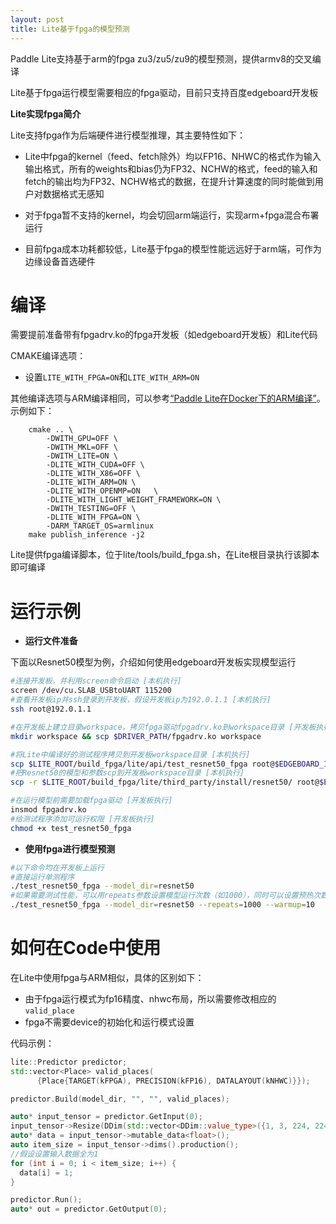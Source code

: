 ```yaml
---
layout: post
title: Lite基于fpga的模型预测
---
```


Paddle Lite支持基于arm的fpga zu3/zu5/zu9的模型预测，提供armv8的交叉编译

Lite基于fpga运行模型需要相应的fpga驱动，目前只支持百度edgeboard开发板

**Lite实现fpga简介**

Lite支持fpga作为后端硬件进行模型推理，其主要特性如下：

- Lite中fpga的kernel（feed、fetch除外）均以FP16、NHWC的格式作为输入输出格式，所有的weights和bias仍为FP32、NCHW的格式，feed的输入和fetch的输出均为FP32、NCHW格式的数据，在提升计算速度的同时能做到用户对数据格式无感知

- 对于fpga暂不支持的kernel，均会切回arm端运行，实现arm+fpga混合布署运行

- 目前fpga成本功耗都较低，Lite基于fpga的模型性能远远好于arm端，可作为边缘设备首选硬件
# 编译

需要提前准备带有fpgadrv.ko的fpga开发板（如edgeboard开发板）和Lite代码

CMAKE编译选项：

- 设置`LITE_WITH_FPGA=ON`和`LITE_WITH_ARM=ON`

其他编译选项与ARM编译相同，可以参考[“Paddle Lite在Docker下的ARM编译”](../source_compile)。
示例如下：
```shell
    cmake .. \
        -DWITH_GPU=OFF \
        -DWITH_MKL=OFF \
        -DWITH_LITE=ON \
        -DLITE_WITH_CUDA=OFF \
        -DLITE_WITH_X86=OFF \
        -DLITE_WITH_ARM=ON \
        -DLITE_WITH_OPENMP=ON   \
        -DLITE_WITH_LIGHT_WEIGHT_FRAMEWORK=ON \
        -DWITH_TESTING=OFF \
        -DLITE_WITH_FPGA=ON \
        -DARM_TARGET_OS=armlinux 
    make publish_inference -j2
```
Lite提供fpga编译脚本，位于lite/tools/build_fpga.sh，在Lite根目录执行该脚本即可编译

# 运行示例

- **运行文件准备**

下面以Resnet50模型为例，介绍如何使用edgeboard开发板实现模型运行

```bash
#连接开发板，并利用screen命令启动 [本机执行]
screen /dev/cu.SLAB_USBtoUART 115200
#查看开发板ip并ssh登录到开发板，假设开发板ip为192.0.1.1 [本机执行]
ssh root@192.0.1.1

#在开发板上建立目录workspace，拷贝fpga驱动fpgadrv.ko到workspace目录 [开发板执行]
mkdir workspace && scp $DRIVER_PATH/fpgadrv.ko workspace

#将Lite中编译好的测试程序拷贝到开发板workspace目录 [本机执行]
scp $LITE_ROOT/build_fpga/lite/api/test_resnet50_fpga root@$EDGEBOARD_IP:workspace/
#把Resnet50的模型和参数scp到开发板workspace目录 [本机执行]
scp -r $LITE_ROOT/build_fpga/lite/third_party/install/resnet50/ root@$EDGEBOARD_IP:workspace/

#在运行模型前需要加载fpga驱动 [开发板执行]
insmod fpgadrv.ko
#给测试程序添加可运行权限 [开发板执行]
chmod +x test_resnet50_fpga
```

- **使用fpga进行模型预测**

```bash
#以下命令均在开发板上运行
#直接运行单测程序
./test_resnet50_fpga --model_dir=resnet50
#如果需要测试性能，可以用repeats参数设置模型运行次数（如1000），同时可以设置预热次数（如10）来让硬件事先运行到稳定水平
./test_resnet50_fpga --model_dir=resnet50 --repeats=1000 --warmup=10
```

# 如何在Code中使用

在Lite中使用fpga与ARM相似，具体的区别如下：

- 由于fpga运行模式为fp16精度、nhwc布局，所以需要修改相应的`valid_place`
- fpga不需要device的初始化和运行模式设置

代码示例：
```cpp
lite::Predictor predictor;
std::vector<Place> valid_places(
      {Place{TARGET(kFPGA), PRECISION(kFP16), DATALAYOUT(kNHWC)}});

predictor.Build(model_dir, "", "", valid_places);

auto* input_tensor = predictor.GetInput(0);
input_tensor->Resize(DDim(std::vector<DDim::value_type>({1, 3, 224, 224})));
auto* data = input_tensor->mutable_data<float>();
auto item_size = input_tensor->dims().production();
//假设设置输入数据全为1
for (int i = 0; i < item_size; i++) {
  data[i] = 1;
}

predictor.Run();
auto* out = predictor.GetOutput(0);
```
